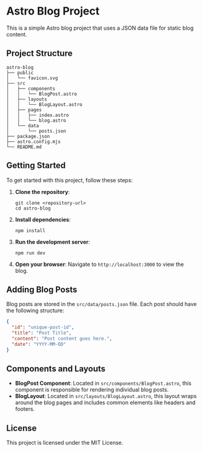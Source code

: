 # Astro Blog Project

This is a simple Astro blog project that uses a JSON data file for static blog content.

## Project Structure

```
astro-blog
├── public
│   └── favicon.svg
├── src
│   ├── components
│   │   └── BlogPost.astro
│   ├── layouts
│   │   └── BlogLayout.astro
│   ├── pages
│   │   ├── index.astro
│   │   └── blog.astro
│   └── data
│       └── posts.json
├── package.json
├── astro.config.mjs
└── README.md
```

## Getting Started

To get started with this project, follow these steps:

1. **Clone the repository**:
   ```
   git clone <repository-url>
   cd astro-blog
   ```

2. **Install dependencies**:
   ```
   npm install
   ```

3. **Run the development server**:
   ```
   npm run dev
   ```

4. **Open your browser**:
   Navigate to `http://localhost:3000` to view the blog.

## Adding Blog Posts

Blog posts are stored in the `src/data/posts.json` file. Each post should have the following structure:

```json
{
  "id": "unique-post-id",
  "title": "Post Title",
  "content": "Post content goes here.",
  "date": "YYYY-MM-DD"
}
```

## Components and Layouts

- **BlogPost Component**: Located in `src/components/BlogPost.astro`, this component is responsible for rendering individual blog posts.
- **BlogLayout**: Located in `src/layouts/BlogLayout.astro`, this layout wraps around the blog pages and includes common elements like headers and footers.

## License

This project is licensed under the MIT License.